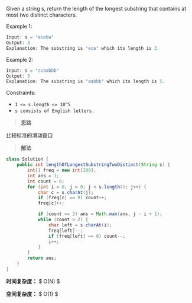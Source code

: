 Given a string s, return the length of the longest substring that contains at most two distinct characters.

 

Example 1:
```java
Input: s = "eceba"
Output: 3
Explanation: The substring is "ece" which its length is 3.
```
Example 2:
```java
Input: s = "ccaabbb"
Output: 5
Explanation: The substring is "aabbb" which its length is 5.
```

Constraints:

- `1 <= s.length <= 10^5`
- `s consists of English letters.`



> **思路**

比较标准的滑动窗口



> **解法**

```java
class Solution {
    public int lengthOfLongestSubstringTwoDistinct(String s) {
        int[] freq = new int[200];
        int ans = 1;
        int count = 0;
        for (int i = 0, j = 0; j < s.length(); j++) {
            char c = s.charAt(j);
            if (freq[c] == 0) count++;
            freq[c]++;

            if (count <= 2) ans = Math.max(ans, j - i + 1);
            while (count > 2) {
                char left = s.charAt(i);
                freq[left]--;
                if (freq[left] == 0) count--;
                i++;
            }
        }
        return ans;
    }
}
```

**时间复杂度：** $ O(N) $

**空间复杂度：** $ O(1) $
